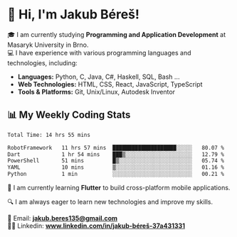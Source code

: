 # 👋 Hi, I'm Jakub Béreš!

🎓 I am currently studying **Programming and Application Development** at Masaryk University in Brno.  
💻 I have experience with various programming languages and technologies, including:  
   - **Languages:** Python, C, Java, C#, Haskell, SQL, Bash ...  
   - **Web Technologies:** HTML, CSS, React, JavaScript, TypeScript  
   - **Tools & Platforms:** Git, Unix/Linux, Autodesk Inventor

## 📊 My Weekly Coding Stats
<!--START_SECTION:waka-->

```txt
Total Time: 14 hrs 55 mins

RobotFramework   11 hrs 57 mins  ████████████████████░░░░░   80.07 %
Dart             1 hr 54 mins    ███▒░░░░░░░░░░░░░░░░░░░░░   12.79 %
PowerShell       51 mins         █▒░░░░░░░░░░░░░░░░░░░░░░░   05.74 %
YAML             10 mins         ▒░░░░░░░░░░░░░░░░░░░░░░░░   01.16 %
Python           1 min           ░░░░░░░░░░░░░░░░░░░░░░░░░   00.21 %
```

<!--END_SECTION:waka-->

🚀 I am currently learning **Flutter** to build cross-platform mobile applications.  

🔍 I am always eager to learn new technologies and improve my skills.  

📩 Email:        **jakub.beres135@gmail.com**  
🧑‍💻 Linkedin:     **www.linkedin.com/in/jakub-béreš-37a431331**


